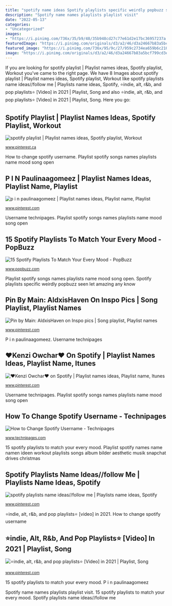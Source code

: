 ```yaml
---
title: "spotify name ideas Spotify playlists specific weirdly popbuzz seen let amazing any know"
description: "Spotify name names playlists playlist visit"
date: "2022-05-13"
categories:
- "Uncategorized"
images:
- "https://i.pinimg.com/736x/35/b9/48/35b948cd27c77e61d2e17bc36957237a.jpg"
featuredImage: "https://i.pinimg.com/originals/d3/a2/46/d3a24667b83a5bcf799cd3e79f4f7ba4.jpg"
featured_image: "https://i.pinimg.com/736x/95/9c/27/959c2734ea659b6c2107ba59e3c01379.jpg"
image: "https://i.pinimg.com/originals/d3/a2/46/d3a24667b83a5bcf799cd3e79f4f7ba4.jpg"
---
```


If you are looking for spotify playlist | Playlist names ideas, Spotify playlist, Workout you've came to the right page. We have 8 Images about spotify playlist | Playlist names ideas, Spotify playlist, Workout like spotify playlists name ideas//follow me | Playlists name ideas, Spotify, ⭐indie, alt, r&amp;b, and pop playlists⭐ [Video] in 2021 | Playlist, Song and also ⭐indie, alt, r&amp;b, and pop playlists⭐ [Video] in 2021 | Playlist, Song. Here you go:

## Spotify Playlist | Playlist Names Ideas, Spotify Playlist, Workout

![spotify playlist | Playlist names ideas, Spotify playlist, Workout](https://i.pinimg.com/736x/35/b9/48/35b948cd27c77e61d2e17bc36957237a.jpg "How to change spotify username")

<small>www.pinterest.ca</small>

How to change spotify username. Playlist spotify songs names playlists name mood song open

## P I N Paulinaagomeez | Playlist Names Ideas, Playlist Name, Playlist

![p i n paulinaagomeez | Playlist names ideas, Playlist name, Playlist](https://i.pinimg.com/originals/d3/a2/46/d3a24667b83a5bcf799cd3e79f4f7ba4.jpg "Spotify playlists name ideas//follow me")

<small>www.pinterest.com</small>

Username technipages. Playlist spotify songs names playlists name mood song open

## 15 Spotify Playlists To Match Your Every Mood - PopBuzz

![15 Spotify Playlists To Match Your Every Mood - PopBuzz](https://assets.popbuzz.com/2015/20/weirdly-specific-spotify-playlists-2-1432217454.png "P i n paulinaagomeez")

<small>www.popbuzz.com</small>

Playlist spotify songs names playlists name mood song open. Spotify playlists specific weirdly popbuzz seen let amazing any know

## Pin By Main: AldxisHaven On Inspo Pics | Song Playlist, Playlist Names

![Pin by Main: AldxisHaven on Inspo pics | Song playlist, Playlist names](https://i.pinimg.com/736x/33/43/d1/3343d14ebb6e9bb32d982d5f827d21bd.jpg "Playlist spotify names name namen ideen workout playlists songs album bilder aesthetic musik snapchat drives christmas")

<small>www.pinterest.com</small>

P i n paulinaagomeez. Username technipages

## ♥Kenzi Owchar♥ On Spotify | Playlist Names Ideas, Playlist Name, Itunes

![♥Kenzi Owchar♥ on Spotify | Playlist names ideas, Playlist name, Itunes](https://i.pinimg.com/736x/95/9c/27/959c2734ea659b6c2107ba59e3c01379.jpg "P i n paulinaagomeez")

<small>www.pinterest.com</small>

Username technipages. Playlist spotify songs names playlists name mood song open

## How To Change Spotify Username - Technipages

![How to Change Spotify Username - Technipages](https://www.technipages.com/wp-content/uploads/2020/08/How-to-change-display-name-on-Spotify.jpg "Pin by main: aldxishaven on inspo pics")

<small>www.technipages.com</small>

15 spotify playlists to match your every mood. Playlist spotify names name namen ideen workout playlists songs album bilder aesthetic musik snapchat drives christmas

## Spotify Playlists Name Ideas//follow Me | Playlists Name Ideas, Spotify

![spotify playlists name ideas//follow me | Playlists name ideas, Spotify](https://i.pinimg.com/736x/ab/85/0d/ab850dffe4bfd00f5c15c14bf5409b53.jpg "P i n paulinaagomeez")

<small>www.pinterest.com</small>

⭐indie, alt, r&amp;b, and pop playlists⭐ [video] in 2021. How to change spotify username

## ⭐indie, Alt, R&amp;b, And Pop Playlists⭐ [Video] In 2021 | Playlist, Song

![⭐indie, alt, r&amp;b, and pop playlists⭐ [Video] in 2021 | Playlist, Song](https://i.pinimg.com/736x/b4/bf/db/b4bfdb85bd704e006289d05af657fe0a.jpg "Playlist names song songs spotify name stuff inspo mood list things suggestions")

<small>www.pinterest.com</small>

15 spotify playlists to match your every mood. P i n paulinaagomeez

Spotify name names playlists playlist visit. 15 spotify playlists to match your every mood. Spotify playlists name ideas//follow me
